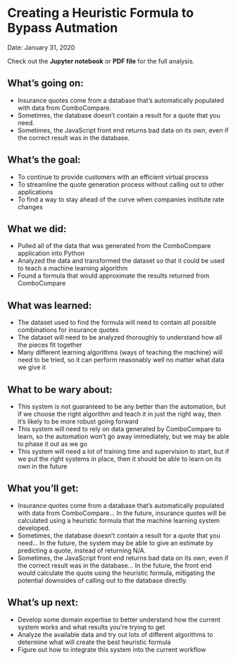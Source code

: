 # Creating a Heuristic Formula to Bypass Autmation

Date: January 31, 2020

Check out the **Jupyter notebook** or **PDF file** for the full analysis.

## What’s going on:

- Insurance quotes come from a database that’s automatically populated with data from ComboCompare.
- Sometimes, the database doesn’t contain a result for a quote that you need.
- Sometimes, the JavaScript front end returns bad data on its own, even if the correct result was in the database.

## What’s the goal:

- To continue to provide customers with an efficient virtual process
- To streamline the quote generation process without calling out to other applications
- To find a way to stay ahead of the curve when companies institute rate changes

## What we did:

- Pulled all of the data that was generated from the ComboCompare application into Python
- Analyzed the data and transformed the dataset so that it could be used to teach a machine learning algorithm
- Found a formula that would approximate the results returned from ComboCompare

## What was learned:

- The dataset used to find the formula will need to contain all possible combinations for insurance quotes
- The dataset will need to be analyzed thoroughly to understand how all the pieces fit together
- Many different learning algorithms (ways of teaching the machine) will need to be tried, so it can perform reasonably well no matter what data we give it

## What to be wary about:

- This system is not guaranteed to be any better than the automation, but if we choose the right algorithm and teach it in just the right way, then it’s likely to be more robust going forward
- This system will need to rely on data generated by ComboCompare to learn, so the automation won’t go away immediately, but we may be able to phase it out as we go
- This system will need a lot of training time and supervision to start, but if we put the right systems in place, then it should be able to learn on its own in the future

## What you’ll get:

- Insurance quotes come from a database that’s automatically populated with data from ComboCompare… In the future, insurance quotes will be calculated using a heuristic formula that the machine learning system developed.
- Sometimes, the database doesn’t contain a result for a quote that you need… In the future, the system may be able to give an estimate by predicting a quote, instead of returning N/A.
- Sometimes, the JavaScript front end returns bad data on its own, even if the correct result was in the database… In the future, the front end would calculate the quote using the heuristic formula, mitigating the potential downsides of calling out to the database directly.

## What’s up next:

- Develop some domain expertise to better understand how the current system works and what results you’re trying to get
- Analyze the available data and try out lots of different algorithms to determine what will create the best heuristic formula
- Figure out how to integrate this system into the current workflow
